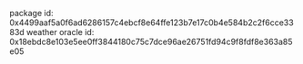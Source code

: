 package id: 0x4499aaf5a0f6ad6286157c4ebcf8e64ffe123b7e17c0b4e584b2c2f6cce3383d
weather oracle id: 0x18ebdc8e103e5ee0ff3844180c75c7dce96ae26751fd94c9f8fdf8e363a85e05